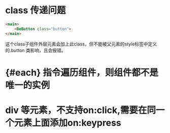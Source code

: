 # class 传递问题
```html
<main>
    <BeButton class="button">
</main>
```
这个class子组件外层元素会加上此class，但不能被父元素的style标签中定义的.button 类影响，且会报错。
# {#each} 指令遍历组件，则组件都不是唯一的实例
# div 等元素，不支持on:click,需要在同一个元素上面添加on:keypress